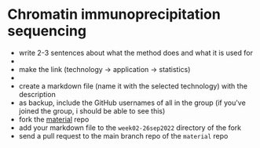 # Chromatin immunoprecipitation sequencing

- write 2-3 sentences about what the method does and what it is used for
- 
- make the link (technology -> application -> statistics)
- 
- create a markdown file (name it with the selected technology) with the description
- as backup, include the GitHub usernames of all in the group (if you've joined the group, i should be able to see this)
- fork the [material](https://github.com/sta426hs2022/material) repo
- add your markdown file to the `week02-26sep2022` directory of the fork
- send a pull request to the main branch repo of the `material` repo
